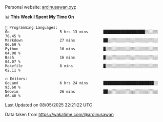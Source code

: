 Personal website: [ardinusawan.xyz](https://ardinusawan.xyz)

<!--START_SECTION:waka-->
📊 **This Week I Spent My Time On** 

```text
💬 Programming Languages: 
Go                       5 hrs 13 mins       ███████████████████░░░░░░   76.45 % 
Markdown                 27 mins             ██░░░░░░░░░░░░░░░░░░░░░░░   06.69 % 
Python                   16 mins             █░░░░░░░░░░░░░░░░░░░░░░░░   04.08 % 
Bash                     16 mins             █░░░░░░░░░░░░░░░░░░░░░░░░   04.07 % 
Makefile                 8 mins              █░░░░░░░░░░░░░░░░░░░░░░░░   02.11 % 

🔥 Editors: 
GoLand                   6 hrs 24 mins       ███████████████████████░░   93.60 % 
Neovim                   26 mins             ██░░░░░░░░░░░░░░░░░░░░░░░   06.40 % 
```


 Last Updated on 08/05/2025 22:21:22 UTC
<!--END_SECTION:waka-->
Data taken from https://wakatime.com/@ardinusawan
